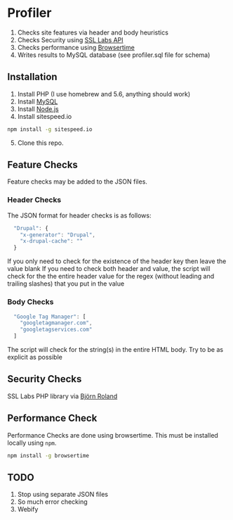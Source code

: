 # Profiler

1. Checks site features via header and body heuristics
2. Checks Security using [SSL Labs API](https://www.ssllabs.com/projects/ssllabs-apis/)
3. Checks performance using [Browsertime](https://github.com/sitespeedio/browsertime)
4. Writes results to MySQL database (see profiler.sql file for schema)

## Installation

1. Install PHP (I use homebrew and 5.6, anything should work)
2. Install [MySQL](https://dev.mysql.com/downloads/mysql/)
3. Install [Node.js](https://nodejs.org/en/download/)
4. Install sitespeed.io
```bash
npm install -g sitespeed.io
```
5. Clone this repo.

## Feature Checks
Feature checks may be added to the JSON files.
### Header Checks
The JSON format for header checks is as follows:
```javascript
  "Drupal": {
    "x-generator": "Drupal",
    "x-drupal-cache": ""
  }
```
If you only need to check for the existence of the header key then leave the value blank
If you need to check both header and value, the script will check for the the entire header value for the regex (without leading and trailing slashes) that you put in the value

### Body Checks
```javascript
  "Google Tag Manager": [
    "googletagmanager.com",
    "googletagservices.com"
  ]
  ```
  The script will check for the string(s) in the entire HTML body. Try to be as explicit as possible

## Security Checks
 SSL Labs PHP library via [Björn Roland](https://github.com/bjoernr-de/php-ssllabs-api)

## Performance Check
Performance Checks are done using browsertime. This must be installed locally using `npm`.
```bash
npm install -g browsertime
```

## TODO
1. Stop using separate JSON files
2. So much error checking
3. Webify
